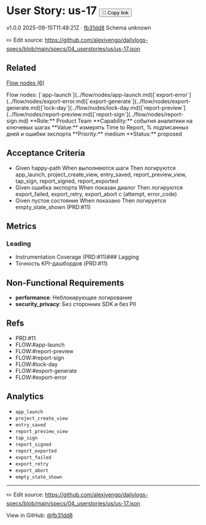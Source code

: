 # User Story: us-17 <button class="copy-link" aria-label="Copy page link" onclick="window.spechubCopyLink && window.spechubCopyLink()">🔗 Copy link</button>

<p class="badges">
  <span class="badge version">v1.0.0</span>
  <span class="badge build">2025-09-15T11:48:21Z · <a href="https://github.com/alexivengo/dailylogs-specs/commit/fb31dd8" target="_blank" rel="noopener" class="sha">fb31dd8</a></span>
  <span class="badge schema unknown">Schema unknown</span>
</p>

✏️ Edit source: https://github.com/alexivengo/dailylogs-specs/blob/main/specs/04_userstories/us/us-17.json
## Related
<p>
  <span class="chip"><a href="../stories/index.md#?flow=app-launch,export-error,export-generate,lock-day,report-preview,report-sign">Flow nodes (6)</a></span>
</p>
Flow nodes:
<span class="chip">[`app-launch`](../flow/nodes/app-launch.md)</span><span class="chip">[`export-error`](../flow/nodes/export-error.md)</span><span class="chip">[`export-generate`](../flow/nodes/export-generate.md)</span><span class="chip">[`lock-day`](../flow/nodes/lock-day.md)</span><span class="chip">[`report-preview`](../flow/nodes/report-preview.md)</span><span class="chip">[`report-sign`](../flow/nodes/report-sign.md)</span>
**Role:** Product Team  
**Capability:** события аналитики на ключевых шагах  
**Value:** измерять Time to Report, % подписанных дней и ошибки экспорта  
**Priority:** medium  
**Status:** proposed

## Acceptance Criteria
- Given happy-path When выполняются шаги Then логируются app_launch, project_create_view, entry_saved, report_preview_view, tap_sign, report_signed, report_exported
- Given ошибка экспорта When показан диалог Then логируются export_failed, export_retry, export_abort c (attempt, error_code)
- Given пустое состояние When показано Then логируется empty_state_shown (PRD:#11)

## Metrics
### Leading
- Instrumentation Coverage (PRD:#11)### Lagging
- Точность KPI-дашбордов (PRD:#11)
## Non-Functional Requirements
- **performance**: Неблокирующее логирование
- **security_privacy**: Без сторонних SDK и без PII

## Refs
- PRD:#11
- FLOW:#app-launch
- FLOW:#report-preview
- FLOW:#report-sign
- FLOW:#lock-day
- FLOW:#export-generate
- FLOW:#export-error

## Analytics
- `app_launch`
- `project_create_view`
- `entry_saved`
- `report_preview_view`
- `tap_sign`
- `report_signed`
- `report_exported`
- `export_failed`
- `export_retry`
- `export_abort`
- `empty_state_shown`

---
✏️ Edit source: https://github.com/alexivengo/dailylogs-specs/blob/main/specs/04_userstories/us/us-17.json

<p class="page-meta">
  View in GitHub: <a href="https://github.com/alexivengo/dailylogs-specs/commit/fb31dd8" target="_blank" rel="noopener">@fb31dd8</a></p>